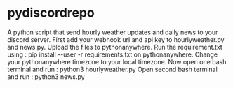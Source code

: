 # pydiscordrepo
A python script that send hourly weather updates and daily news to your discord server.
First add your webhook url and api key to hourlyweather.py and news.py.
Upload the files to pythonanywhere.
Run the requirement.txt using : pip install --user -r requirements.txt on pythonanywhere.
Change your pythonanywhere timezone to your local timezone.
Now open one bash terminal and run : python3 hourlyweather.py
Open second bash terminal and run : python3 news.py
